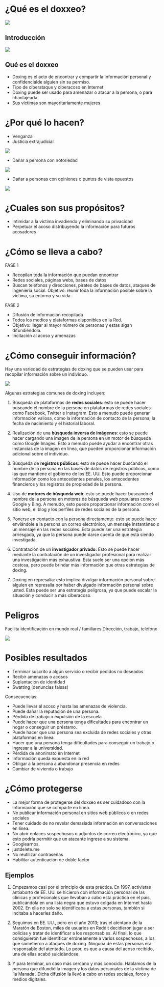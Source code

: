

# ¿Qué es el doxxeo?

![](img/2022-11-25-17-39-11.png)

## Introducción

![](img/2022-11-25-17-39-35.png)

## Qué es el doxxeo

- Doxing es el acto de encontrar y compartir la información personal y confidencialde alguien sin su permiso.
- Tipo de ciberataque y ciberacoso en Internet
- Doxing puede ser usado para amenazar o atacar a la persona, o para chantajearla.
- Sus víctimas son mayoritariamente mujeres

# ¿Por qué lo hacen?

- Venganza
- Justicia extrajudicial

![](img/2022-11-25-17-40-13.png)

- Dañar a persona con notoriedad

![](img/2022-11-25-17-40-03.png)

- Dañar a personas con opiniones o puntos de vista opuestos

![](img/2022-11-25-17-40-09.png)

# ¿Cuales son sus propósitos?

- Intimidar a la víctima invadiendo y eliminando su privacidad
- Perpetuar el acoso distribuyendo la información para futuros acosadores

# ¿Cómo se lleva a cabo?

FASE 1

- Recopilan toda la información que puedan encontrar 
- Redes sociales, páginas webs, bases de datos
- Buscan teléfonos y direcciones, pirateo de bases de datos, ataques de ingeniería social. 
Objetivo: reunir toda la información posible sobre la víctima, su entorno y su vida.

FASE 2

- Difusión de información recopilada
- Todos los medios y plataformas disponibles en la Red. 
- Objetivo: llegar al mayor número de personas y estas sigan difundiéndola.
- Incitación al acoso y amenazas


# ¿Cómo conseguir información?

Hay una variedad de estrategias de doxing que se pueden usar para recopilar información sobre un individuo. 

![](img/2022-11-28-20-14-29.png)

Algunas estrategias comunes de doxing incluyen:

1. Búsqueda de plataformas de **redes sociales**: esto se puede hacer buscando el nombre de la persona en plataformas de redes sociales como Facebook, Twitter e Instagram. Esto a menudo puede generar información valiosa, como la información de contacto de la persona, la fecha de nacimiento y el historial laboral.

2. Realización de una **búsqueda inversa de imágenes**: esto se puede hacer cargando una imagen de la persona en un motor de búsqueda como Google Images. Esto a menudo puede ayudar a encontrar otras instancias de la imagen en línea, que pueden proporcionar información adicional sobre el individuo.

3. Búsqueda de **registros públicos**: esto se puede hacer buscando el nombre de la persona en las bases de datos de registros públicos, como las que mantiene el gobierno de los EE. UU. Esto puede proporcionar información como los antecedentes penales, los antecedentes financieros y los registros de propiedad de la persona.

4. Uso de **motores de búsqueda web**: esto se puede hacer buscando el nombre de la persona en motores de búsqueda web populares como Google y Bing. A menudo, esto puede proporcionar información como el sitio web, el blog y los perfiles de redes sociales de la persona.

5. Ponerse en contacto con la persona directamente: esto se puede hacer enviándole a la persona un correo electrónico, un mensaje instantáneo o un mensaje en las redes sociales. Esta puede ser una estrategia arriesgada, ya que la persona puede darse cuenta de que está siendo investigada.

6. Contratación de un **investigador privado:** Esto se puede hacer mediante la contratación de un investigador profesional para realizar una investigación más exhaustiva. Esta suele ser una opción más costosa, pero puede brindar más información que otras estrategias de doxing.

7. Doxing en represalia: esto implica divulgar información personal sobre alguien en represalia por haber divulgado información personal sobre usted. Esta puede ser una estrategia peligrosa, ya que puede escalar la situación y conducir a más ciberacoso.

# Peligros
Facilita identificación en mundo real / familiares
Dirección, trabajo, teléfono

![](img/2022-11-25-17-40-38.png)

# Posibles resultados

- Terminar suscrito a algún servicio o recibir pedidos no deseados
- Recibir amenazas o acosos
- Suplantación de identidad
- Swatting (denuncias falsas)

Consecuencias: 

- Puede llevar al acoso y hasta las amenazas de violencia.
- Puede dañar la reputación de una persona.
- Pérdida de trabajo o expulsión de la escuela.
- Puede hacer que una persona tenga dificultades para encontrar un hogar o conseguir un préstamo.
- Puede hacer que una persona sea excluida de redes sociales y otras plataformas en línea.
- Hacer que una persona tenga dificultades para conseguir un trabajo o ingresar a la universidad.
- Pérdida de anonimato en Internet
- Información queda expuesta en la red
- Obligar a la persona a abandonar presencia en redes
- Cambiar de vivienda o trabajo

# ¿Cómo protegerse

- La mejor forma de protegerse del doxxeo es ser cuidadoso con la información que se comparte en línea. 
- No publicar información personal en sitios web públicos o en redes sociales
- Tener cuidado de no revelar demasiada información en conversaciones en línea. 
- No abrir enlaces sospechosos o adjuntos de correo electrónico, ya que esto podría permitir que un atacante ingrese a su sistema. 
- Googlearnos. 
- justdelete.me
- No reutilizar contraseñas
- Habilitar autenticación de doble factor



## Ejemplos

1. Empezamos casi por el principio de esta práctica. En 1997, activistas antiaborto de EE. UU. se hicieron con información personal de las clínicas y profesionales que llevaban a cabo esta práctica en el país, publicándola en una lista negra que estuvo colgada en Internet hasta 2002. En ella no solo se identificaba a estas personas, también si incitaba a hacerles daño.

2. Seguimos en EE. UU., pero en el año 2013; tras el atentado de la Maratón de Boston, miles de usuarios en Reddit decidieron jugar a ser policías y tratar de identificar a los responsables. Al final, lo que consiguieron fue identificar erróneamente a varios sospechosos, a los que sometieron a ataques de doxing. Ninguna de estas personas era responsable del atentado. Lo peor, es que a causa del acoso recibido, una de ellas acabó suicidándose.

3. Y para terminar, un caso más cercano y más conocido. Hablamos de la persona que difundió la imagen y los datos personales de la víctima de ‘la Manada’. Dicha difusión la llevó a cabo en redes sociales, foros y medios digitales.
